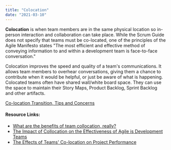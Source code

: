 ```yaml
---
title: "Colocation"
date: "2021-03-10"
---
```


**Colocation** is when team members are in the same physical location so in-person interaction and collaboration can take place. While the Scrum Guide does not specify that teams must be co-located, one of the principles of the Agile Manifesto states "The most efficient and effective method of conveying information to and within a development team is face-to-face conversation."

Colocation improves the speed and quality of a team's communications. It allows team members to overhear conversations, giving them a chance to contribute when it would be helpful, or just be aware of what is happening. Colocated teams often have shared wall/white board space. They can use the space to maintain their Story Maps, Product Backlog, Sprint Backlog and other artifacts.

[Co-location Transition, Tips and Concerns](https://www.infoq.com/news/2008/11/colocation-transition/)

#### Resource Links:

- [What are the benefits of team collocation, really?](https://georgfasching.com/meaning-and-benefits-of-team-collocation/)
- [The Impact of Collocation on the Effectiveness of Agile is Development Teams](https://ibimapublishing.com/articles/CIBIMA/2010/959194/959194.pdf)
- [The Effects of Teams' Co-location on Project Performance](https://www.researchgate.net/publication/37680281_The_Effects_of_Teams%27_Co-location_on_Project_Performance)
